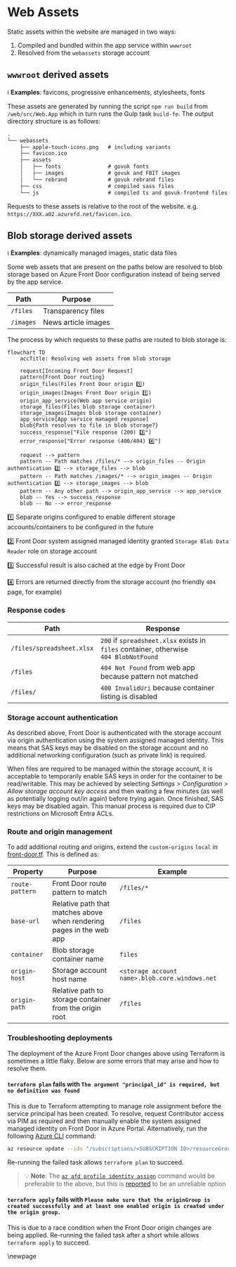 # Web Assets

Static assets within the website are managed in two ways:

1. Compiled and bundled within the app service within `wwwroot`
2. Resolved from the `webassets` storage account

## `wwwroot` derived assets

ℹ️ **Examples**: favicons, progressive enhancements, stylesheets, fonts

These assets are generated by running the script `npm run build` from `/web/src/Web.App` which in turn runs the Gulp task `build-fe`. The output directory structure is as follows:

```txt
.
└── webassets
    ├── apple-touch-icons.png   # including variants
    ├── favicon.ico
    ├── assets
    │   ├── fonts               # govuk fonts
    │   ├── images              # govuk and FBIT images
    │   └── rebrand             # govuk rebrand files
    ├── css                     # compiled sass files
    └── js                      # compiled ts and govuk-frontend files
```

Requests to these assets is relative to the root of the website. e.g. `https://XXX.a02.azurefd.net/favicon.ico`.

## Blob storage derived assets

ℹ️ **Examples**: dynamically managed images, static data files

Some web assets that are present on the paths below are resolved to blob storage based on Azure Front Door configuration instead of being served by the app service.

| Path      | Purpose             |
|-----------|---------------------|
| `/files`  | Transparency files  |
| `/images` | News article images |

The process by which requests to these paths are routed to blob storage is:

```mermaid
flowchart TD
    accTitle: Resolving web assets from blob storage

    request[Incoming Front Door Request]
    pattern{Front Door routing}
    origin_files(Files Front Door origin 1️⃣)
    origin_images(Images Front Door origin 1️⃣)
    origin_app_service(Web app service origin)
    storage_files(Files blob storage container)
    storage_images(Images blob storage container)
    app_service[App service managed response]
    blob{Path resolves to file in blob storage?}
    success_response["File response (200) 3️⃣"]
    error_response["Error response (400/404) 4️⃣"]

    request --> pattern 
    pattern -- Path matches /files/* --> origin_files -- Origin authentication 2️⃣ --> storage_files --> blob
    pattern -- Path matches /images/* --> origin_images -- Origin authentication 2️⃣ --> storage_images --> blob
    pattern -- Any other path --> origin_app_service --> app_service
    blob -- Yes --> success_response
    blob -- No --> error_response
```

1️⃣ Separate origins configured to enable different storage accounts/containers to be configured in the future

2️⃣ Front Door system assigned managed identity granted `Storage Blob Data Reader` role on storage account

3️⃣ Successful result is also cached at the edge by Front Door

4️⃣ Errors are returned directly from the storage account (no friendly `404` page, for example)

### Response codes

| Path                      | Response                                                                                 |
|---------------------------|------------------------------------------------------------------------------------------|
| `/files/spreadsheet.xlsx` | `200` if `spreadsheet.xlsx` exists in `files` container, otherwise<br>`404 BlobNotFound` |
| `/files`                  | `404 Not Found` from web app because pattern not matched                                 |
| `/files/`                 | `400 InvalidUri` because container listing is disabled                                   |

### Storage account authentication

As described above, Front Door is authenticated with the storage account via origin authentication using the system assigned managed identity. This means that SAS keys may be disabled on the storage account and no additional networking configuration (such as private link) is required.

When files are required to be managed within the storage account, it is acceptable to temporarily enable SAS keys in order for the container to be read/writable. This may be achieved by selecting *Settings > Configuration > Allow storage account key access* and then waiting a few minutes (as well as potentially logging out/in again) before trying again. Once finished, SAS keys may be disabled again. This manual process is required due to CIP restrictions on Microsoft Entra ACLs.

### Route and origin management

To add additional routing and origins, extend the `custom-origins` `local` in [front-door.tf](../../web/terraform/front-door.tf). This is defined as:

| Property        | Purpose                                                              | Example                                        |
|-----------------|----------------------------------------------------------------------|------------------------------------------------|
| `route-pattern` | Front Door route pattern to match                                    | `/files/*`                                     |
| `base-url`      | Relative path that matches above when rendering pages in the web app | `/files`                                       |
| `container`     | Blob storage container name                                          | `files`                                        |
| `origin-host`   | Storage account host name                                            | `<storage account name>.blob.core.windows.net` |
| `origin-path`   | Relative path to storage container from the origin root              | `/files`                                       |

### Troubleshooting deployments

The deployment of the Azure Front Door changes above using Terraform is sometimes a little flaky. Below are some errors that may arise and how to resolve them.

#### `terraform plan` fails with `The argument "principal_id" is required, but no definition was found`

This is due to Terraform attempting to manage role assignment before the service principal has been created. To resolve, request Contributor access via PIM as required and then manually enable the system assigned managed identity on Front Door in Azure Portal. Alternatively, run the following [Azure CLI](https://learn.microsoft.com/en-us/cli/azure/) command:

```sh
az resource update --ids "/subscriptions/<SUBSCRIPTION ID>/resourceGroups/<ENVIRONMENT PREFIX>-ebis-web/providers/Microsoft.Cdn/profiles/<ENVIRONMENT PREFIX>-education-benchmarking-fd-profile" --set identity.type="SystemAssigned"
```

Re-running the failed task allows `terraform plan` to succeed.

> 💡 **Note**: The [`az afd profile identity assign`](https://learn.microsoft.com/en-us/cli/azure/afd/profile/identity) command would be preferable to the above, but this is [reported](https://github.com/Azure/azure-cli/issues/25343) to be an unreliable option

#### `terraform apply` fails with `Please make sure that the originGroup is created successfully and at least one enabled origin is created under the origin group.`

This is due to a race condition when the Front Door origin changes are being applied. Re-running the failed task after a short while allows `terraform apply` to succeed.

<!-- Leave the rest of this page blank -->
\newpage
